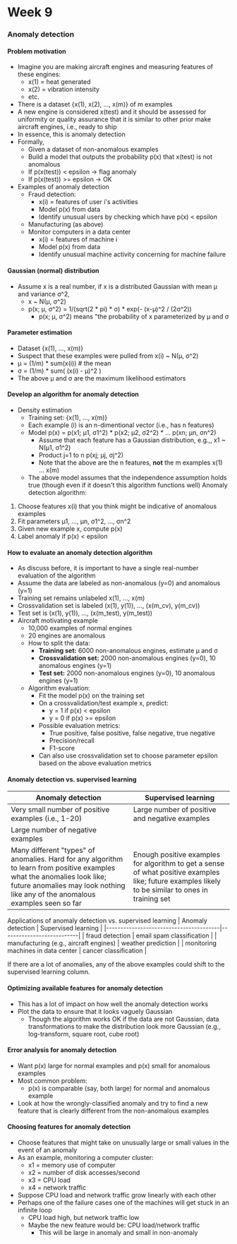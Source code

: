 # Week 9

### Anomaly detection
#### Problem motivation
- Imagine you are making aircraft engines and measuring features of these engines:
	- x(1) = heat generated
	- x(2) = vibration intensity
	- etc.
- There is a dataset {x(1), x(2), ..., x(m)} of m examples
- A new engine is considered x(test) and it should be assessed for uniformity or quality assurance that it is similar to other prior make aircraft engines, i.e., ready to ship
- In essence, this is anomaly detection
- Formally,
	- Given a dataset of non-anomalous examples 
	- Build a model that outputs the probability p(x) that x(test) is not anomalous
	- If p(x(test)) < epsilon -> flag anomaly
	- If p(x(test)) >= epsilon -> OK
- Examples of anomaly detection
	- Fraud detection:
		- x(i) = features of user i's activities
		- Model p(x) from data
		- Identify unusual users by checking which have p(x) < epsilon
	- Manufacturing (as above)
	- Monitor computers in a data center
		- x(i) = features of machine i
		- Model p(x) from data
		- Identify unusual machine activity concerning for machine failure

#### Gaussian (normal) distribution
- Assume x is a real number, if x is a distributed Gaussian with mean &mu; and variance &sigma;^2,
	- x ~ N(&mu;, &sigma;^2)
	- p(x; &mu;, &sigma;^2) = 1/(sqrt(2 * pi) * &sigma;) * exp(- (x-&mu;)^2 / (2&sigma;^2))
	  - p(x; &mu;, &sigma;^2) means "the probability of x parameterized by &mu; and &sigma;

#### Parameter estimation
- Dataset {x(1), ..., x(m)}
- Suspect that these examples were pulled from x(i) ~ N(&mu;, &sigma;^2)
- &mu; = (1/m) * sum(x(i)) # the mean
- &sigma; = (1/m) * sum( (x(i) - &mu;)^2 )
- The above &mu; and &sigma; are the maximum likelihood estimators

#### Develop an algorithm for anomaly detection
- Density estimation
	- Training set: {x(1), ..., x(m)}
	- Each example (i) is an n-dimentional vector (i.e., has n features)
	- Model p(x) = p(x1; &mu;1, &sigma;1^2) * p(x2; &mu;2, &sigma;2^2) * ... p(xn; &mu;n, &sigma;n^2)
		- Assume that each feature has a Gaussian distribution, e.g.,, x1 ~ N(&mu;1, &sigma;1^2)
		- Product j=1 to n p(xj; &mu;j, &sigma;j^2)
		- Note that the above are the n features, **not** the m examples x(1) ... x(m)
	- The above model assumes that the independence assumption holds true (though even if it doesn't this algorithm functions well)
Anomaly detection algorithm:
1. Choose features x(i) that you think might be indicative of anomalous examples
2. Fit parameters &mu;1, ..., &mu;n, &sigma;1^2, ..., &sigma;n^2
3. Given new example x, compute p(x)
4. Label anomaly if p(x) < epsilon

#### How to evaluate an anomaly detection algorithm
- As discuss before, it is important to have a single real-number evaluation of the algorithm
- Assume the data are labeled as non-anomalous (y=0) and anomalous (y=1)
- Training set remains unlabeled x(1), ..., x(m)
- Crossvalidation set is labeled (x(1), y(1)), ..., (x(m_cv), y(m_cv))
- Test set is (x(1), y(1)), ..., (x(m_test), y(m_test))
- Aircraft motivating example
	- 10,000 examples of normal engines
	- 20 engines are anomalous
	- How to split the data:
		- **Training set:** 6000 non-anomalous engines, estimate &mu; and &sigma;
		- **Crossvalidation set:** 2000 non-anomalous engines (y=0), 10 anomalous engines (y=1)
		- **Test set:** 2000 non-anomalous engines (y=0), 10 anomalous engines (y=1)
	- Algorithm evaluation:
		- Fit the model p(x) on the training set
		- On a crossvalidation/test example x, predict:
			- y = 1 if p(x) < epsilon
			- y = 0 if p(x) >= epsilon
		- Possible evaluation metrics:
			- True positive, false positive, false negative, true negative
			- Precision/recall
			- F1-score
		- Can also use crossvalidation set to choose parameter epsilon based on the above evaluation metrics

#### Anomaly detection vs. supervised learning
| Anomaly detection                                                                                                                                                                                           | Supervised learning                                                                                                                                |
|-------------------------------------------------------------------------------------------------------------------------------------------------------------------------------------------------------------|----------------------------------------------------------------------------------------------------------------------------------------------------|
| Very small number of positive  examples (i.e., 1-20)                                                                                                                                                        | Large number of positive and negative examples                                                                                                     |
| Large number of negative examples                                                                                                                                                                           |                                                                                                                                                    |
| Many different "types" of anomalies. Hard for any algorithm to learn from positive examples what the anomalies look like; future anomalies may look nothing like any of the anomalous  examples seen so far | Enough positive examples for algorithm to get a sense of what positive examples like; future examples likely to be similar to ones in training set |

Applications of anomaly detection vs. supervised learning
| Anomaly detection                      | Supervised learning       |
|----------------------------------------|---------------------------|
| fraud detection                        | email spam classification |
| manufacturing (e.g., aircraft engines) | weather prediction        |
| monitoring machines in data center     | cancer classification     |

If there are a lot of anomalies, any of the above examples could shift to the supervised learning column.  

#### Optimizing available features for anomaly detection
- This has a lot of impact on how well the anomaly detection works
- Plot the data to ensure that it looks vaguely Gaussian
	- Though the algorithm works OK if the data are not Gaussian, data transformations to make the distribution look more Gaussian (e.g., log-transform, square root, cube root)

#### Error analysis for anomaly detection
- Want p(x) large for normal examples and p(x) small for anomalous examples
- Most common problem:
	- p(x) is comparable (say, both large) for normal and anomalous example
- Look at how the wrongly-classified anomaly and try to find a new feature that is clearly different from the non-anomalous examples

#### Choosing features for anomaly detection
- Choose features that might take on unusually large or small values in the event of an anomaly
- As an example, monitoring a computer cluster:
	- x1 = memory use of computer
	- x2 = number of disk accesses/second
	- x3 = CPU load
	- x4 = network traffic
- Suppose CPU load and network traffic grow linearly with each other
- Perhaps one of the failure cases one of the machines will get stuck in an infinite loop
	- CPU load high, but network traffic low
	- Maybe the new feature would be: CPU load/network traffic
		- This will be large in anomaly and small in non-anomaly

